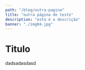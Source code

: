 ```yaml
---
path: "/blog/outra-pagina"
title: "outra página de teste"
description: "esta é a descrição"
banner: "./img04.jpg"
---
```


# Titulo

dadsadasdasd
